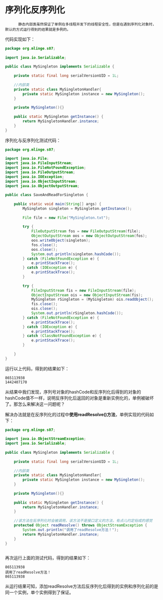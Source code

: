 # 序列化反序列化

          静态内部类虽然保证了单例在多线程并发下的线程安全性，但是在遇到序列化对象时，默认的方式运行得到的结果就是多例的。

代码实现如下：

```java
package org.mlinge.s07;
 
import java.io.Serializable;
 
public class MySingleton implements Serializable {
	 
	private static final long serialVersionUID = 1L;
 
	//内部类
	private static class MySingletonHandler{
		private static MySingleton instance = new MySingleton();
	} 
	
	private MySingleton(){}
	 
	public static MySingleton getInstance() { 
		return MySingletonHandler.instance;
	}
}

```

 序列化与反序列化测试代码：

```java
package org.mlinge.s07;
 
import java.io.File;
import java.io.FileInputStream;
import java.io.FileNotFoundException;
import java.io.FileOutputStream;
import java.io.IOException;
import java.io.ObjectInputStream;
import java.io.ObjectOutputStream;
 
public class SaveAndReadForSingleton {
	
	public static void main(String[] args) {
		MySingleton singleton = MySingleton.getInstance();
		
		File file = new File("MySingleton.txt");
		
		try {
			FileOutputStream fos = new FileOutputStream(file);
			ObjectOutputStream oos = new ObjectOutputStream(fos);
			oos.writeObject(singleton);
			fos.close();
			oos.close();
			System.out.println(singleton.hashCode());
		} catch (FileNotFoundException e) { 
			e.printStackTrace();
		} catch (IOException e) { 
			e.printStackTrace();
		}
		
		try {
			FileInputStream fis = new FileInputStream(file);
			ObjectInputStream ois = new ObjectInputStream(fis);
			MySingleton rSingleton = (MySingleton) ois.readObject();
			fis.close();
			ois.close();
			System.out.println(rSingleton.hashCode());
		} catch (FileNotFoundException e) { 
			e.printStackTrace();
		} catch (IOException e) { 
			e.printStackTrace();
		} catch (ClassNotFoundException e) { 
			e.printStackTrace();
		}
		
	}
}

```

 运行以上代码，得到的结果如下：

```text
865113938
1442407170
```

从结果中我们发现，序列号对象的hashCode和反序列化后得到的对象的hashCode值不一样，说明反序列化后返回的对象是重新实例化的，单例被破坏了。那怎么来解决这一问题呢？

解决办法就是在反序列化的过程中**使用readResolve\(\)方法**，单例实现的代码如下：

```java
package org.mlinge.s07;
 
import java.io.ObjectStreamException;
import java.io.Serializable;
 
public class MySingleton implements Serializable {
	 
	private static final long serialVersionUID = 1L;
 
	//内部类
	private static class MySingletonHandler{
		private static MySingleton instance = new MySingleton();
	} 
	
	private MySingleton(){}
	 
	public static MySingleton getInstance() { 
		return MySingletonHandler.instance;
	}
	
	//该方法在反序列化时会被调用，该方法不是接口定义的方法，有点儿约定俗成的感觉
	protected Object readResolve() throws ObjectStreamException {
		System.out.println("调用了readResolve方法！");
		return MySingletonHandler.instance; 
	}
}
 

```

 再次运行上面的测试代码，得到的结果如下：

```text
865113938
调用了readResolve方法！
865113938
```

从运行结果可知，添加readResolve方法后反序列化后得到的实例和序列化前的是同一个实例，单个实例得到了保证。

